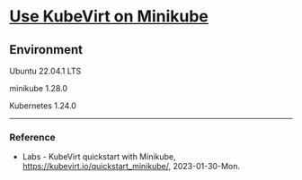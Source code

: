 # [Use KubeVirt on Minikube](https://kubevirt.io/quickstart_minikube/)

## Environment

Ubuntu 22.04.1 LTS

minikube 1.28.0

Kubernetes 1.24.0

---

### Reference
- Labs - KubeVirt quickstart with Minikube, https://kubevirt.io/quickstart_minikube/, 2023-01-30-Mon.
